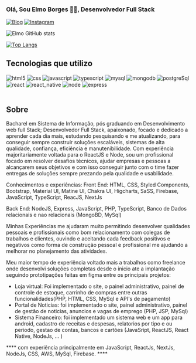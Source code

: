 ### Olá, Sou Elmo Borges 🙋‍♂️, Desenvolvedor Full Stack

[![Blog](https://img.shields.io/badge/EBS--SISTEMAS.DEV.BR-0A0A0A?style=for-the-badge&logo=devdotto&logoColor=white)](https://ebs-sistemas.dev.br)
[![Instagram](https://img.shields.io/badge/Instagram-E4405F?style=for-the-badge&logo=instagram&logoColor=white)](https://ebs-sistemas.dev.br)

![Elmo GitHub stats](https://github-readme-stats.vercel.app/api?username=elmobs&show_icons=true&theme=dracula)

[![Top Langs](https://github-readme-stats.vercel.app/api/top-langs/?username=elmobs&layout=donut)](https://github.com/elmobs/github-readme-stats)
## Tecnologias que utilizo

<div>
    <img align="center" alt="html5" src="https://img.shields.io/badge/HTML5-E34F26?style=for-the-badge&logo=html5&logoColor=white" />
    <img align="center" alt="css" src="https://img.shields.io/badge/CSS3-1572B6?style=for-the-badge&logo=css3&logoColor=white" />
    <img align="center" alt="javascript" src="https://img.shields.io/badge/JavaScript-F7DF1E?style=for-the-badge&logo=javascript&logoColor=black" />
    <img align="center" alt="typescript" src="https://img.shields.io/badge/TypeScript-007ACC?style=for-the-badge&logo=typescript&logoColor=white" />
    <img align="center" alt="mysql" src="https://img.shields.io/badge/MySQL-00000F?style=for-the-badge&logo=mysql&logoColor=white" />
    <img align="center" alt="mongodb" src="https://img.shields.io/badge/MongoDB-4EA94B?style=for-the-badge&logo=mongodb&logoColor=white" />
    <img align="center" alt="postgreSql" src="https://img.shields.io/badge/PostgreSQL-316192?style=for-the-badge&logo=postgresql&logoColor=white" />
    <img align="center" alt="react" src="https://img.shields.io/badge/React-20232A?style=for-the-badge&logo=react&logoColor=61DAFB" />
    <img align="center" alt="react_native" src="https://img.shields.io/badge/React_Native-20232A?style=for-the-badge&logo=react&logoColor=61DAFB" />
    <img align="center" alt="node" src="https://img.shields.io/badge/Node.js-43853D?style=for-the-badge&logo=node.js&logoColor=white" />
    <img align="center" alt="express" src="https://img.shields.io/badge/Express.js-404D59?style=for-the-badge" />
</div><br/>

## Sobre<br/>
Bacharel em Sistema de Informação, pós graduando em Desenvolvimento web full Stack; Desenvolvedor Full Stack, apaixonado, focado e dedicado a aprender cada dia mais, estudando pesquisando e me atualizando, para conseguir sempre construir soluções escaláveis, sistemas de alta qualidade, confiança, eficiência e manutenibilidade. Com experiência majoritariamente voltada para o ReactJS e Node, sou um profissional focado em resolver desafios técnicos, ajudar empresas e pessoas a alcançarem seus objetivos e com isso conseguir junto com o time fazer entregas de soluções sempre prezando pela qualidade e usabilidade. 

Conhecimentos e experiências:
Front End: HTML, CSS, Styled Components, Bootstrap, Material UI, Matine UI, Chakra UI, Higcharts, SaSS, Firebase, JavaScript, TypeScript, ReacJS, NextJs

Back End: NodeJS, Express, JavaScript, PHP, TypeScript, Banco de Dados relacionais e nao relacionais (MongoBD, MySql)

Minhas Experiências me ajudaram muito permitindo desenvolver qualidades pessoais e profissionais como bom relacionamento com colegas de trabalhos e clientes, ouvindo e aceitando cada feedback positivos e negativos como forma de construção pessoal e profissional me ajudando a melhorar no planejamento das atividades. 

Meu maior tempo de experiência voltado mais a trabalhos como freelance onde desenvolvi soluções completas desde o inicio ate a implantação seguindo prototipações feitas em figma entre os principais projetos:
- Loja virtual: Foi implementado o site, o painel administrativo, painel de controle de estoque, carrinho de compras entre outras funcionalidades(PHP, HTML, CSS, MySql e API's de pagamento)
- Portal de Noticias: foi implementado o site, painel administrativo, painel de gestão de noticias, anuncios e vagas de emprego (PHP, JSP, MySql)
- Sistema Financeiro: foi implementado um sistema web e um app para android, cadastro de receitas e despesas, relatorios por tipo e ou periodo, gestao de contas, bancos e cartões (JavaSript, ReactJS, 
React Native, NodeJs, ... )



**** com experiência principalmente em JavaScript, ReactJs, NextJs, NodeJs, CSS, AWS, MySql, Firebase. ****
